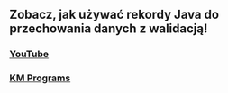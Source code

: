 ## Zobacz, jak używać rekordy Java do przechowania danych z walidacją!

### [YouTube](https://youtu.be/8sJUU2-k_zI)
### [KM Programs](https://km-programs.pl/)